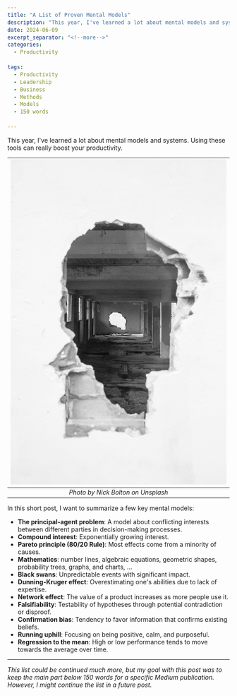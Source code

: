 ```yaml
---
title: "A List of Proven Mental Models"
description: "This year, I've learned a lot about mental models and systems. Using these tools can really boost your productivity."
date: 2024-06-09
excerpt_separator: "<!--more-->"
categories:
  - Productivity

tags:
  - Productivity
  - Leadership
  - Business
  - Methods
  - Models
  - 150 words

---
```


This year, I've learned a lot about mental models and systems. Using these tools can really boost your productivity.

| ![image](/assets/images/nick-bolton-wall-unsplash.jpg) |
|:--:|
| *Photo by Nick Bolton on Unsplash* |

In this short post, I want to summarize a few key mental models:

- **The principal-agent problem**: A model about conflicting interests between different parties in decision-making processes.
- **Compound interest**: Exponentially growing interest.
- **Pareto principle (80/20 Rule)**: Most effects come from a minority of causes.
- **Mathematics**: number lines, algebraic equations, geometric shapes, probability trees, graphs, and charts, …
- **Black swans**: Unpredictable events with significant impact.
- **Dunning-Kruger effect**: Overestimating one's abilities due to lack of expertise.
- **Network effect**: The value of a product increases as more people use it.
- **Falsifiability**: Testability of hypotheses through potential contradiction or disproof.
- **Confirmation bias**: Tendency to favor information that confirms existing beliefs.
- **Running uphill**: Focusing on being positive, calm, and purposeful.
- **Regression to the mean**: High or low performance tends to move towards the average over time.

---

*This list could be continued much more, but my goal with this post was to keep the main part below 150 words for a specific Medium publication. However, I might continue the list in a future post.*
